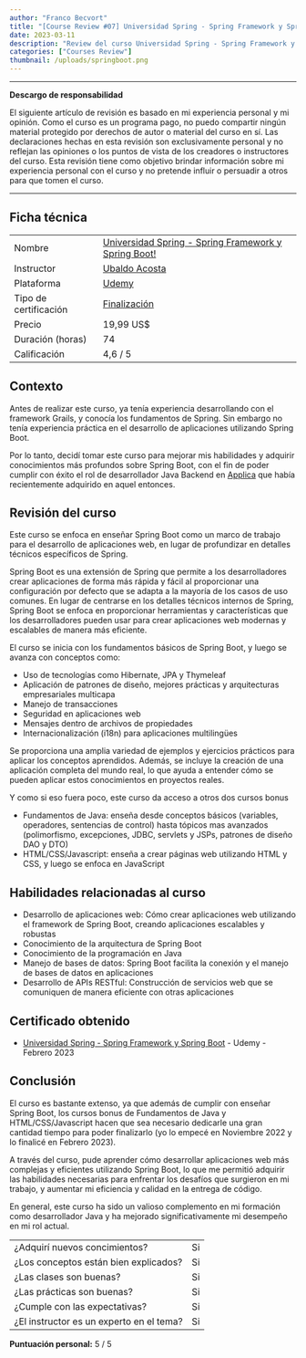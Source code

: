 ```yaml
---
author: "Franco Becvort"
title: "[Course Review #07] Universidad Spring - Spring Framework y Spring Boot"
date: 2023-03-11
description: "Review del curso Universidad Spring - Spring Framework y Spring Boot"
categories: ["Courses Review"]
thumbnail: /uploads/springboot.png
---
```


---

**Descargo de responsabilidad**

El siguiente artículo de revisión es basado en mi experiencia personal y mi opinión. Como el curso es un programa pago, no puedo compartir ningún material protegido por derechos de autor o material del curso en sí. Las declaraciones hechas en esta revisión son exclusivamente personal y no reflejan las opiniones o los puntos de vista de los creadores o instructores del curso. Esta revisión tiene como objetivo brindar información sobre mi experiencia personal con el curso y no pretende influir o persuadir a otros para que tomen el curso.

---

## Ficha técnica

|                       |                                                                                                                                                                                                                    |
| --------------------- | ------------------------------------------------------------------------------------------------------------------------------------------------------------------------------------------------------------------ |
| Nombre                | [Universidad Spring - Spring Framework y Spring Boot!](https://www.udemy.com/course/universidad-spring-framework-springboot-java-security-rest-webservices/)                                                       |
| Instructor            | [Ubaldo Acosta](https://www.udemy.com/user/globalmentoring/)                                                                                                                                                       |
| Plataforma            | [Udemy](https://www.udemy.com/)                                                                                                                                                                                    |
| Tipo de certificación | [Finalización](https://support.udemy.com/hc/es/sections/360011037194-Certificados-de-finalizaci%C3%B3n#:~:text=Los%20certificados%20de%20finalizaci%C3%B3n%20sirven,certificados%20no%20tienen%20validez%20legal.) |
| Precio                | 19,99 US$                                                                                                                                                                                                          |
| Duración \(horas\)    | 74                                                                                                                                                                                                                 |
| Calificación          | 4,6 / 5                                                                                                                                                                                                            |

## Contexto

Antes de realizar este curso, ya tenía experiencia desarrollando con el framework Grails, y conocía los fundamentos de Spring. Sin embargo no tenía experiencia práctica en el desarrollo de aplicaciones utilizando Spring Boot.

Por lo tanto, decidí tomar este curso para mejorar mis habilidades y adquirir conocimientos más profundos sobre Spring Boot, con el fin de poder cumplir con éxito el rol de desarrollador Java Backend en [Applica](http://www.applica-mobile.com/?lang=es) que había recientemente adquirido en aquel entonces.

## Revisión del curso

Este curso se enfoca en enseñar Spring Boot como un marco de trabajo para el desarrollo de aplicaciones web, en lugar de profundizar en detalles técnicos específicos de Spring.

Spring Boot es una extensión de Spring que permite a los desarrolladores crear aplicaciones de forma más rápida y fácil al proporcionar una configuración por defecto que se adapta a la mayoría de los casos de uso comunes. En lugar de centrarse en los detalles técnicos internos de Spring, Spring Boot se enfoca en proporcionar herramientas y características que los desarrolladores pueden usar para crear aplicaciones web modernas y escalables de manera más eficiente.

El curso se inicia con los fundamentos básicos de Spring Boot, y luego se avanza con conceptos como:

- Uso de tecnologías como Hibernate, JPA y Thymeleaf
- Aplicación de patrones de diseño, mejores prácticas y arquitecturas empresariales multicapa
- Manejo de transacciones
- Seguridad en aplicaciones web
- Mensajes dentro de archivos de propiedades
- Internacionalización (i18n) para aplicaciones multilingües

Se proporciona una amplia variedad de ejemplos y ejercicios prácticos para aplicar los conceptos aprendidos. Además, se incluye la creación de una aplicación completa del mundo real, lo que ayuda a entender cómo se pueden aplicar estos conocimientos en proyectos reales.

Y como si eso fuera poco, este curso da acceso a otros dos cursos bonus

- Fundamentos de Java: enseña desde conceptos básicos \(variables, operadores, sentencias de control\) hasta tópicos mas avanzados \(polimorfismo, excepciones, JDBC, servlets y JSPs, patrones de diseño DAO y DTO\)
- HTML/CSS/Javascript: enseña a crear páginas web utilizando HTML y CSS, y luego se enfoca en JavaScript

## Habilidades relacionadas al curso

- Desarrollo de aplicaciones web: Cómo crear aplicaciones web utilizando el framework de Spring Boot, creando aplicaciones escalables y robustas
- Conocimiento de la arquitectura de Spring Boot
- Conocimiento de la programación en Java
- Manejo de bases de datos: Spring Boot facilita la conexión y el manejo de bases de datos en aplicaciones
- Desarrollo de APIs RESTful: Construcción de servicios web que se comuniquen de manera eficiente con otras aplicaciones

## Certificado obtenido

- [Universidad Spring - Spring Framework y Spring Boot](https://udemy-certificate.s3.amazonaws.com/pdf/UC-bd114c76-8d27-4a1e-bdaf-56d749924555.pdf) - Udemy - Febrero 2023

## Conclusión

El curso es bastante extenso, ya que además de cumplir con enseñar Spring Boot, los cursos bonus de Fundamentos de Java y HTML/CSS/Javascript hacen que sea necesario dedicarle una gran cantidad tiempo para poder finalizarlo \(yo lo empecé en Noviembre 2022 y lo finalicé en Febrero 2023\).

A través del curso, pude aprender cómo desarrollar aplicaciones web más complejas y eficientes utilizando Spring Boot, lo que me permitió adquirir las habilidades necesarias para enfrentar los desafíos que surgieron en mi trabajo, y aumentar mi eficiencia y calidad en la entrega de código.

En general, este curso ha sido un valioso complemento en mi formación como desarrollador Java y ha mejorado significativamente mi desempeño en mi rol actual.

|                                          |     |
| ---------------------------------------- | --- |
| ¿Adquirí nuevos concimientos?            | Si  |
| ¿Los conceptos están bien explicados?    | Si  |
| ¿Las clases son buenas?                  | Si  |
| ¿Las prácticas son buenas?               | Si  |
| ¿Cumple con las expectativas?            | Si  |
| ¿El instructor es un experto en el tema? | Si  |

**Puntuación personal:** 5 / 5
